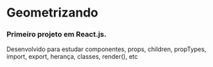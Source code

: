 # Geometrizando
### Primeiro projeto em React.js. 
 Desenvolvido para estudar componentes, props, children, propTypes, import, export, herança, classes, render(), etc

